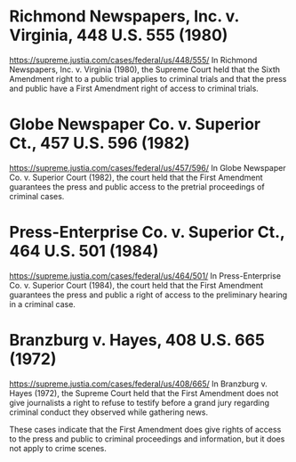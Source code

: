 
# Richmond Newspapers, Inc. v. Virginia, 448 U.S. 555 (1980)
https://supreme.justia.com/cases/federal/us/448/555/
In Richmond Newspapers, Inc. v. Virginia (1980), the Supreme Court held that the Sixth Amendment right to a public trial applies to criminal trials and that the press and public have a First Amendment right of access to criminal trials.


# Globe Newspaper Co. v. Superior Ct., 457 U.S. 596 (1982)
https://supreme.justia.com/cases/federal/us/457/596/
In Globe Newspaper Co. v. Superior Court (1982), the court held that the First Amendment guarantees the press and public access to the pretrial proceedings of criminal cases.

# Press-Enterprise Co. v. Superior Ct., 464 U.S. 501 (1984)

https://supreme.justia.com/cases/federal/us/464/501/
In Press-Enterprise Co. v. Superior Court (1984), the court held that the First Amendment guarantees the press and public a right of access to the preliminary hearing in a criminal case.

# Branzburg v. Hayes, 408 U.S. 665 (1972)
https://supreme.justia.com/cases/federal/us/408/665/
In Branzburg v. Hayes (1972), the Supreme Court held that the First Amendment does not give journalists a right to refuse to testify before a grand jury regarding criminal conduct they observed while gathering news.

These cases indicate that the First Amendment does give rights of access to the press and public to criminal proceedings and information, but it does not apply to crime scenes.
